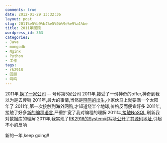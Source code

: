 ```yaml
---
comments: true
date: 2012-01-29 13:32:36
layout: post
slug: 2011%e5%b9%b4%e5%9b%9e%e9%a1%be
title: 2011年回顾
wordpress_id: 363
categories:
- Java
- mongodb
- Nginx
- Python
- 工作
tags:
- rk2918
- 回顾
- 鸣鸣
---
```


2011年,[换了一家公司](http://wendal.net/224.html) -- 号称第5家公司
2011年,接受了一份神奇的offer,神奇到我以为是去传销
2011年,最大的事情,当然是[鸣鸣的出生](http://wendal.net/234.html),小家伙马上就要满一个太阳年了
2011年,第一次接触到海外网购,才知道绕半个地球,价格反而便宜好多
2011年,接触了好多[新的编程语言](http://wendal.net/292.html),严重扩宽了我对编程的理解
2011年,[接触NoSQL](http://wendal.net/326.html),刷新我对数据库的理解
2011年,我实现了[RK2918的System可写](http://wendal.net/320.html)及[公开了其源码地址](http://wendal.net/339.html),引起不小的反响

新的一年,keep going!!
